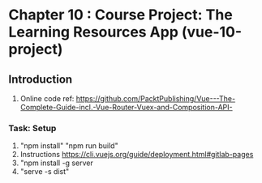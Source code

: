 # Chapter 10 : Course Project: The Learning Resources App (vue-10-project)

## Introduction

1. Online code ref: <https://github.com/PacktPublishing/Vue---The-Complete-Guide-incl.-Vue-Router-Vuex-and-Composition-API->

### Task: Setup

1. "npm install" "npm run build"
2. Instructions <https://cli.vuejs.org/guide/deployment.html#gitlab-pages>
3. "npm install -g server
4. "serve -s dist"

